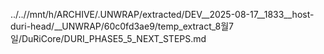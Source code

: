 ../..//mnt/h/ARCHIVE/.UNWRAP/extracted/DEV__2025-08-17__1833__host-duri-head/__UNWRAP/60c0fd3ae9/temp_extract_8월7일/DuRiCore/DURI_PHASE5_5_NEXT_STEPS.md